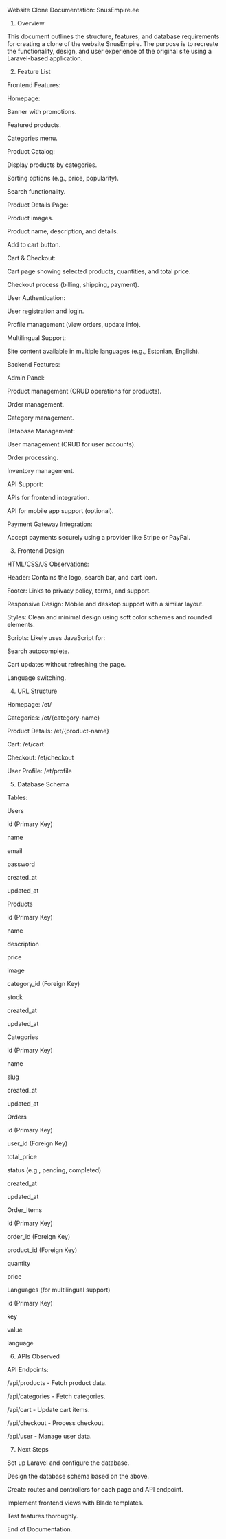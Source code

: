 Website Clone Documentation: SnusEmpire.ee

1. Overview

This document outlines the structure, features, and database requirements for creating a clone of the website SnusEmpire. The purpose is to recreate the functionality, design, and user experience of the original site using a Laravel-based application.

2. Feature List

Frontend Features:

Homepage:

Banner with promotions.

Featured products.

Categories menu.

Product Catalog:

Display products by categories.

Sorting options (e.g., price, popularity).

Search functionality.

Product Details Page:

Product images.

Product name, description, and details.

Add to cart button.

Cart & Checkout:

Cart page showing selected products, quantities, and total price.

Checkout process (billing, shipping, payment).

User Authentication:

User registration and login.

Profile management (view orders, update info).

Multilingual Support:

Site content available in multiple languages (e.g., Estonian, English).

Backend Features:

Admin Panel:

Product management (CRUD operations for products).

Order management.

Category management.

Database Management:

User management (CRUD for user accounts).

Order processing.

Inventory management.

API Support:

APIs for frontend integration.

API for mobile app support (optional).

Payment Gateway Integration:

Accept payments securely using a provider like Stripe or PayPal.

3. Frontend Design

HTML/CSS/JS Observations:

Header: Contains the logo, search bar, and cart icon.

Footer: Links to privacy policy, terms, and support.

Responsive Design: Mobile and desktop support with a similar layout.

Styles: Clean and minimal design using soft color schemes and rounded elements.

Scripts: Likely uses JavaScript for:

Search autocomplete.

Cart updates without refreshing the page.

Language switching.

4. URL Structure

Homepage: /et/

Categories: /et/{category-name}

Product Details: /et/{product-name}

Cart: /et/cart

Checkout: /et/checkout

User Profile: /et/profile

5. Database Schema

Tables:

Users

id (Primary Key)

name

email

password

created_at

updated_at

Products

id (Primary Key)

name

description

price

image

category_id (Foreign Key)

stock

created_at

updated_at

Categories

id (Primary Key)

name

slug

created_at

updated_at

Orders

id (Primary Key)

user_id (Foreign Key)

total_price

status (e.g., pending, completed)

created_at

updated_at

Order_Items

id (Primary Key)

order_id (Foreign Key)

product_id (Foreign Key)

quantity

price

Languages (for multilingual support)

id (Primary Key)

key

value

language

6. APIs Observed

API Endpoints:

/api/products - Fetch product data.

/api/categories - Fetch categories.

/api/cart - Update cart items.

/api/checkout - Process checkout.

/api/user - Manage user data.

7. Next Steps

Set up Laravel and configure the database.

Design the database schema based on the above.

Create routes and controllers for each page and API endpoint.

Implement frontend views with Blade templates.

Test features thoroughly.

End of Documentation.
